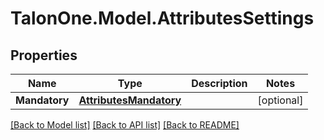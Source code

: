 
# TalonOne.Model.AttributesSettings

## Properties

Name | Type | Description | Notes
------------ | ------------- | ------------- | -------------
**Mandatory** | [**AttributesMandatory**](AttributesMandatory.md) |  | [optional] 

[[Back to Model list]](../README.md#documentation-for-models)
[[Back to API list]](../README.md#documentation-for-api-endpoints)
[[Back to README]](../README.md)


